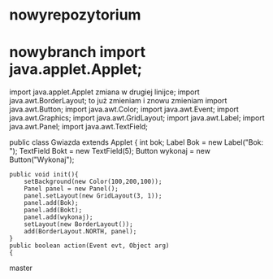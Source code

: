 # nowyrepozytorium
nowybranch
import java.applet.Applet;
=======
import java.applet.Applet zmiana w drugiej linijce;
import java.awt.BorderLayout;    to już zmieniam i znowu zmieniam
import java.awt.Button;
import java.awt.Color;
import java.awt.Event;
import java.awt.Graphics;
import java.awt.GridLayout;
import java.awt.Label;
import java.awt.Panel;
import java.awt.TextField;
 
public class Gwiazda extends Applet 
{
    int bok;
    Label Bok = new Label("Bok: ");
    TextField Bokt = new TextField(5);
    Button wykonaj = new Button("Wykonaj");
     
    public void init(){
        setBackground(new Color(100,200,100));
        Panel panel = new Panel();
        panel.setLayout(new GridLayout(3, 1));
        panel.add(Bok);
        panel.add(Bokt);
        panel.add(wykonaj);
        setLayout(new BorderLayout());
        add(BorderLayout.NORTH, panel);
    }
    public boolean action(Event evt, Object arg) 
    {
 master
